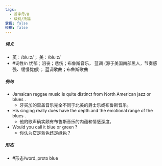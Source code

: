 ```yaml
---
tags:
  - 首字母/B
  - 级别/托福
掌握: false
模糊: false
---
```

##### 词义
- 英：/bluːz/； 美：/bluːz/
- #词性/n  忧郁；沮丧；悲伤；布鲁斯音乐， 蓝调 (源于美国南部黑人，节奏感强、缓慢忧郁)； 蓝调歌曲；布鲁斯歌曲
##### 例句
- Jamaican reggae music is quite distinct from North American jazz or blues .
	- 牙买加的雷盖音乐完全不同于北美的爵士乐或布鲁斯音乐。
- His singing really does have the depth and the emotional range of the blues .
	- 他的歌声确实颇有布鲁斯音乐的内蕴和情感深度。
- Would you call it blue or green ?
	- 你认为它是蓝色还是绿色？
##### 形态
- #形态/word_proto blue
